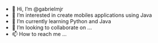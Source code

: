 - 👋 Hi, I’m @gabrielmjr
- 👀 I’m interested in create mobiles applications using Java
- 🌱 I’m currently learning Python and Java
- 💞️ I’m looking to collaborate on ...
- 📫 How to reach me ...

<!---
gabrielmjr/gabrielmjr is a ✨ special ✨ repository because its `README.md` (this file) appears on your GitHub profile.
You can click the Preview link to take a look at your changes.
--->
